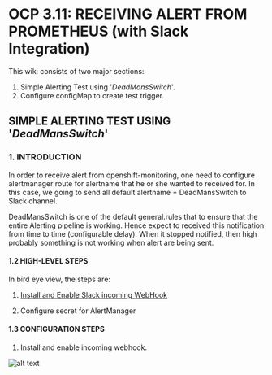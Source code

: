 # __OCP 3.11: RECEIVING ALERT FROM PROMETHEUS (with Slack Integration)__
This wiki consists of two major sections:  
1. Simple Alerting Test using '*DeadMansSwitch*'.
2. Configure configMap to create test trigger.


## __SIMPLE ALERTING TEST USING '*DeadMansSwitch*'__

### 1. INTRODUCTION

In order to receive alert from openshift-monitoring, one need to configure alertmanager route for alertname that he or she wanted to received for. In this case, we going to send all default alertname = DeadMansSwitch to Slack channel.

DeadMansSwitch is one of the default general.rules that to ensure that the entire Alerting pipeline is working. Hence expect to received this notification from time to time (configurable delay). When it stopped notified, then high probably something is not working when alert are being sent.

#### 1.2 HIGH-LEVEL STEPS

In bird eye view, the steps are:

1. [Install and Enable Slack incoming WebHook](https://api.slack.com/incoming-webhooks)

2. Configure secret for AlertManager


#### 1.3 CONFIGURATION STEPS

1. Install and enable incoming webhook.

![alt text](https://aizuddin85.github.io/prometheus_alert/images/enable_incoming_wh.png "enable-incoming-webhook-plugin")
